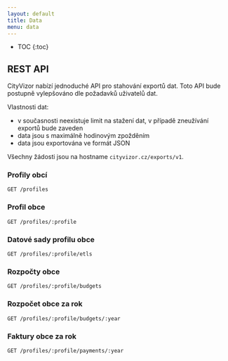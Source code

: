 ```yaml
---
layout: default
title: Data
menu: data
---
```


* TOC
{:toc}

## REST API

CityVizor nabízí jednoduché API pro stahování exportů dat. Toto API bude postupně vylepšováno dle požadavků uživatelů dat.

Vlastnosti dat:
- v současnosti neexistuje limit na stažení dat, v případě zneužívání exportů bude zaveden
- data jsou s maximálně hodinovým zpožděním
- data jsou exportována ve formát JSON

Všechny žádosti jsou na hostname ```cityvizor.cz/exports/v1```.

### Profily obcí

```GET /profiles```

### Profil obce

```GET /profiles/:profile```

### Datové sady profilu obce

```GET /profiles/:profile/etls```

### Rozpočty obce

```GET /profiles/:profile/budgets```

### Rozpočet obce za rok

```GET /profiles/:profile/budgets/:year```

### Faktury obce za rok

```GET /profiles/:profile/payments/:year```
